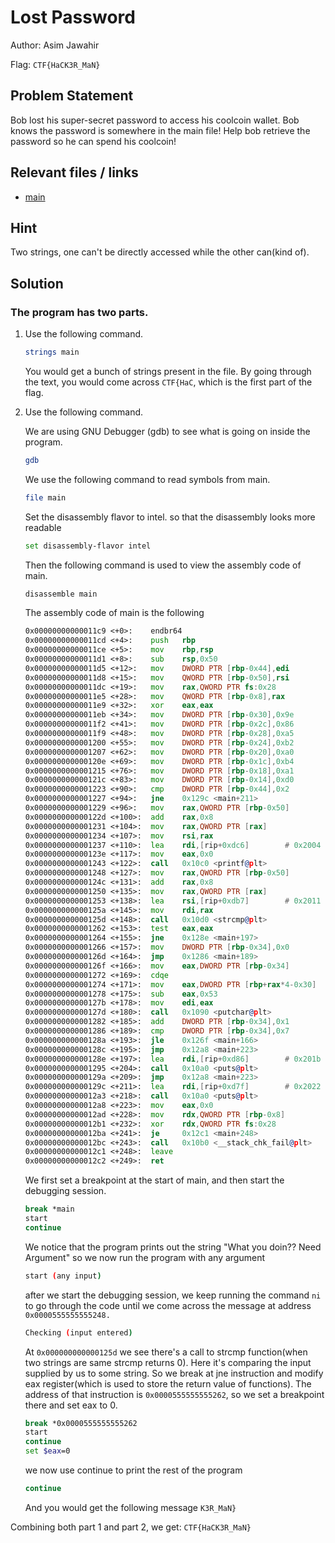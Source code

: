 # Lost Password

Author: Asim Jawahir

Flag: `CTF{HaCK3R_MaN}`

## Problem Statement

Bob lost his super-secret password to access his coolcoin wallet. Bob knows the password is somewhere in the main file! Help bob retrieve the password so he can spend his coolcoin!

## Relevant files / links

- [main](./main)

## Hint

Two strings, one can't be directly accessed while the other can(kind of).

## Solution

### The program has two parts. 

1. 
    Use the following command.

    ```sh
    strings main
    ```

    You would get a bunch of strings present in the file. By going through the text, you would come across `CTF{HaC`, which is the first part of the flag.

2. 
    Use the following command.
    
    We are using GNU Debugger (gdb) to see what is going on inside the program.
    ```sh
    gdb
    ```
    We use the following command to read symbols from main.
    ```sh
    file main
    ```
    Set the disassembly flavor to intel. so that the disassembly looks more readable
    ```sh
    set disassembly-flavor intel
    ```
    Then the following command is used to view the assembly code of main.
    ```sh
    disassemble main
    ```
    The assembly code of main is the following
    ```asm
    0x00000000000011c9 <+0>:    endbr64 
    0x00000000000011cd <+4>:    push   rbp
    0x00000000000011ce <+5>:    mov    rbp,rsp
    0x00000000000011d1 <+8>:    sub    rsp,0x50
    0x00000000000011d5 <+12>:   mov    DWORD PTR [rbp-0x44],edi
    0x00000000000011d8 <+15>:   mov    QWORD PTR [rbp-0x50],rsi
    0x00000000000011dc <+19>:   mov    rax,QWORD PTR fs:0x28
    0x00000000000011e5 <+28>:   mov    QWORD PTR [rbp-0x8],rax
    0x00000000000011e9 <+32>:   xor    eax,eax
    0x00000000000011eb <+34>:   mov    DWORD PTR [rbp-0x30],0x9e
    0x00000000000011f2 <+41>:   mov    DWORD PTR [rbp-0x2c],0x86
    0x00000000000011f9 <+48>:   mov    DWORD PTR [rbp-0x28],0xa5
    0x0000000000001200 <+55>:   mov    DWORD PTR [rbp-0x24],0xb2
    0x0000000000001207 <+62>:   mov    DWORD PTR [rbp-0x20],0xa0
    0x000000000000120e <+69>:   mov    DWORD PTR [rbp-0x1c],0xb4
    0x0000000000001215 <+76>:   mov    DWORD PTR [rbp-0x18],0xa1
    0x000000000000121c <+83>:   mov    DWORD PTR [rbp-0x14],0xd0
    0x0000000000001223 <+90>:   cmp    DWORD PTR [rbp-0x44],0x2
    0x0000000000001227 <+94>:   jne    0x129c <main+211>
    0x0000000000001229 <+96>:   mov    rax,QWORD PTR [rbp-0x50]
    0x000000000000122d <+100>:  add    rax,0x8
    0x0000000000001231 <+104>:  mov    rax,QWORD PTR [rax]
    0x0000000000001234 <+107>:  mov    rsi,rax
    0x0000000000001237 <+110>:  lea    rdi,[rip+0xdc6]        # 0x2004
    0x000000000000123e <+117>:  mov    eax,0x0
    0x0000000000001243 <+122>:  call   0x10c0 <printf@plt>
    0x0000000000001248 <+127>:  mov    rax,QWORD PTR [rbp-0x50]
    0x000000000000124c <+131>:  add    rax,0x8
    0x0000000000001250 <+135>:  mov    rax,QWORD PTR [rax]
    0x0000000000001253 <+138>:  lea    rsi,[rip+0xdb7]        # 0x2011
    0x000000000000125a <+145>:  mov    rdi,rax
    0x000000000000125d <+148>:  call   0x10d0 <strcmp@plt>
    0x0000000000001262 <+153>:  test   eax,eax
    0x0000000000001264 <+155>:  jne    0x128e <main+197>
    0x0000000000001266 <+157>:  mov    DWORD PTR [rbp-0x34],0x0
    0x000000000000126d <+164>:  jmp    0x1286 <main+189>
    0x000000000000126f <+166>:  mov    eax,DWORD PTR [rbp-0x34]
    0x0000000000001272 <+169>:  cdqe   
    0x0000000000001274 <+171>:  mov    eax,DWORD PTR [rbp+rax*4-0x30]
    0x0000000000001278 <+175>:  sub    eax,0x53
    0x000000000000127b <+178>:  mov    edi,eax
    0x000000000000127d <+180>:  call   0x1090 <putchar@plt>
    0x0000000000001282 <+185>:  add    DWORD PTR [rbp-0x34],0x1
    0x0000000000001286 <+189>:  cmp    DWORD PTR [rbp-0x34],0x7
    0x000000000000128a <+193>:  jle    0x126f <main+166>
    0x000000000000128c <+195>:  jmp    0x12a8 <main+223>
    0x000000000000128e <+197>:  lea    rdi,[rip+0xd86]        # 0x201b
    0x0000000000001295 <+204>:  call   0x10a0 <puts@plt>
    0x000000000000129a <+209>:  jmp    0x12a8 <main+223>
    0x000000000000129c <+211>:  lea    rdi,[rip+0xd7f]        # 0x2022
    0x00000000000012a3 <+218>:  call   0x10a0 <puts@plt>
    0x00000000000012a8 <+223>:  mov    eax,0x0
    0x00000000000012ad <+228>:  mov    rdx,QWORD PTR [rbp-0x8]
    0x00000000000012b1 <+232>:  xor    rdx,QWORD PTR fs:0x28
    0x00000000000012ba <+241>:  je     0x12c1 <main+248>
    0x00000000000012bc <+243>:  call   0x10b0 <__stack_chk_fail@plt>
    0x00000000000012c1 <+248>:  leave  
    0x00000000000012c2 <+249>:  ret   
    ```

    We first set a breakpoint at the start of main, and then start the debugging session.
    ```sh
    break *main
    start
    continue
    ```
    We notice that the program prints out the string "What you doin?? Need Argument" so we now run the program with any argument
    ```sh
    start (any input)
    ```
    after we start the debugging session, we keep running the command `ni` to go through the code until we come across the message at address `0x0000555555555248.`
    ```sh
    Checking (input entered)
    ```
    At `0x000000000000125d` we see there's a call to strcmp function(when two strings are same strcmp returns 0). Here it's comparing the input supplied by us to some string. So we break at jne instruction and modify eax register(which is  used to store the return value of functions). The address of that instruction is `0x0000555555555262`, so we set a breakpoint there and set eax to 0.
    ```sh
    break *0x0000555555555262
    start
    continue
    set $eax=0
    ```
    we now use continue to print the rest of the program
    ```sh
    continue
    ```

    And you would get the following message `K3R_MaN}`

Combining both part 1 and part 2, we get: `CTF{HaCK3R_MaN}`

